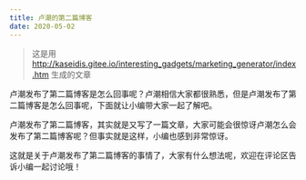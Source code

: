 ```yaml
---
title: 卢潮的第二篇博客
date: 2020-05-02
---
```


> 这是用 http://kaseidis.gitee.io/interesting_gadgets/marketing_generator/index.htm 生成的文章

卢潮发布了第二篇博客是怎么回事呢？卢潮相信大家都很熟悉，但是卢潮发布了第二篇博客是怎么回事呢，下面就让小编带大家一起了解吧。

卢潮发布了第二篇博客，其实就是又写了一篇文章，大家可能会很惊讶卢潮怎么会发布了第二篇博客呢？但事实就是这样，小编也感到非常惊讶。

这就是关于卢潮发布了第二篇博客的事情了，大家有什么想法呢，欢迎在评论区告诉小编一起讨论哦！
